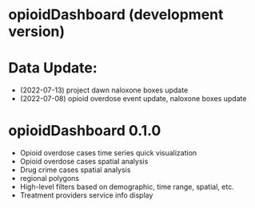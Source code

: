 # opioidDashboard (development version)

# Data Update:
* (2022-07-13) project dawn naloxone boxes update
* (2022-07-08) opioid overdose event update, naloxone boxes update

# opioidDashboard 0.1.0

* Opioid overdose cases time series quick visualization
* Opioid overdose cases spatial analysis
* Drug crime cases spatial analysis
* regional polygons
* High-level filters based on demographic, time range, spatial, etc.
* Treatment providers service info display
